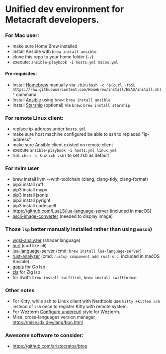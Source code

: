 # Unified dev environment for Metacraft developers.

### For Mac user:
- make sure Home Brew installed
- install Ansible with `brew install ansible`
- clone this repo to your home folder (`~/`)
- execute: `ansible-playbook -i hosts.yml macos.yml`

#### Pre-requisites:
- Install [Homebrew](https://brew.sh/) manually via: `/bin/bash -c "$(curl -fsSL https://raw.githubusercontent.com/Homebrew/install/HEAD/install.sh)"` command
- Install [Ansible](https://www.ansible.com/) using `brew`: `brew install ansible`
- Install [Starship](https://starship.rs/) (optional) via `brew`: `brew install starship`

### For remote Linux client:
- replace ip-address under `hosts.yml`
- make sure host machine configured be able to ssh to replaced "ip-address"
- make sure Ansible client existed on remote client
- execute `ansible-playbook -i hosts.yml linux.yml`
- run: `chsh -s $(which zsh)` to set zsh as default

### For nvim user
- brew install llvm --with-toolchain (clang, clang-tidy, clang-format)
- pip3 install ruff
- pip3 install mypy
- pip3 install jsonls
- pip3 install pyright
- pip3 install codespell
- https://github.com/LuaLS/lua-language-server (included in macOS)
- [ascii-image-converter](https://github.com/TheZoraiz/ascii-image-converter) (needed to display image)

### Those `lsp` better manually installed rather than using `mason`)
- [wgsl-analyzer](https://github.com/wgsl-analyzer/wgsl-analyzer) (shader language)
- [hurl](https://hurl.dev/docs/installation.html) (curl like cli)
- [lua-language-server](https://github.com/LuaLS/lua-language-server) (cmd: `brew install lua-language-server`)
- [rust-analyzer](https://rust-analyzer.github.io/book/installation.html) (cmd: `rustup component add rust-src`, included in macOS Ansible)
- [gopls](https://github.com/golang/tools/tree/master/gopls) for Go lsp
- [zls](https://github.com/zigtools/zls) for Zig lsp
- for Swift: `brew install swiftlint`, `brew install swiftformat`

### Other notes
- For Kitty, while ssh to Linux client with Nerdtools use `kitty +kitten ssh` instead of `ssh` once to register Kitty with remote system.
- For Wezterm [Configure undercurl](https://wezfurlong.org/wezterm/faq.html?h=undercurl#how-do-i-enable-undercurl-curly-underlines) style for Wezterm.
- Mise, cross-languages version manager https://mise.jdx.dev/lang/bun.html

### Awesome software to consider:
- https://github.com/aristocratos/btop
